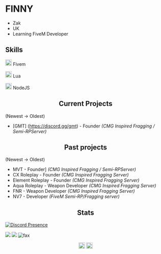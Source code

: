 <h1>FINNY</h1>

- Zak
- UK
- Learning FiveM Developer

## Skills

<img width="20" src="https://img.icons8.com/color/512/fivem.png" /> Fivem

<img width="20" src="https://upload.wikimedia.org/wikipedia/commons/c/cf/Lua-Logo.svg" /> Lua

<img width="20" src="https://upload.wikimedia.org/wikipedia/commons/thumb/d/d9/Node.js_logo.svg/1280px-Node.js_logo.svg.png" /> NodeJS

</p>

<h2 align="center">Current Projects</h2>

(Newest -> Oldest)
- [GMT] (https://discord.gg/gmt) - Founder *(CMG Inspired Fragging / Semi-RPServer)*
<h2 align="center">Past projects</h2>

(Newest -> Oldest)
- MVT - Founder] *(CMG Inspired Fragging / Semi-RPServer)*
- CX Roleplay - Founder *(CMG Inspired Fragging Server)*
- Element Roleplay - Founder *(CMG Inspired Fragging Server)*
- Aqua Roleplay - Weapon Developer *(CMG Inspired Fragging Server)*
- FNR - Weapon Developer *(CMG Inspired Fragging Server)*
- NV7 - Developer *(FiveM Semi-RP/Fragging server)*


<h2 align="center">Stats</h2>

[![Discord Presence](https://lanyard.cnrad.dev/api/803020625379196949)](https://discord.com/users/803020625379196949)
<p><img src="http://github-profile-summary-cards.vercel.app/api/cards/profile-details?username=finny-dev&theme=transparent" />
<img src="https://github-readme-streak-stats.herokuapp.com/?user=finny-dev&hide_border=true&card_width=338&theme=transparent" />
<img src="https://komarev.com/ghpvc/?username=finny-dedv&color=lightgray" alt="fax" width="" height="">

<p align="center">
  <a href="https://twitch.tv/finnycmg/" target="blank"><img align="center" src="https://cdn.jsdelivr.net/npm/simple-icons@3.0.1/icons/twitch.svg" alt="twitch" height="20" width="20" /></a>
<a href="https://www.youtube.com/channel/UCrlXUs_OwK7ay4dPRU5HDAw" target="blank"><img align="center" src="https://cdn.jsdelivr.net/npm/simple-icons@3.0.1/icons/youtube.svg" alt="youtube" height="20" width="20" /></a>
